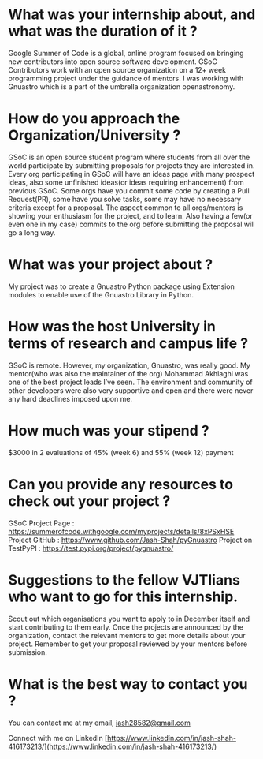 # What was your internship about, and what was the duration of it ?

Google Summer of Code is a global, online program focused on bringing new contributors into open source software development. GSoC Contributors work with an open source organization on a 12+ week programming project under the guidance of mentors. I was working with Gnuastro which is a part of the umbrella organization openastronomy.

# How do you approach the Organization/University ?

GSoC is an open source student program where students from all over the world participate by submitting proposals for projects they are interested in. Every org participating in GSoC will have an ideas page with many prospect ideas, also some unfinished ideas(or ideas requiring enhancement) from previous GSoC. Some orgs have you commit some code by creating a Pull Request(PR), some have you solve tasks, some may have no necessary criteria except for a proposal. The aspect common to all orgs/mentors is showing your enthusiasm for the project, and to learn. Also having a few(or even one in my case) commits to the org before submitting the proposal will go a long way.

# What was your project about ?

My project was to create a Gnuastro Python package using Extension modules to enable use of the Gnuastro Library in Python.

# How was the host University in terms of research and campus life ?

GSoC is remote. However, my organization, Gnuastro, was really good. My mentor(who was also the maintainer of the org) Mohammad Akhlaghi was one of the best project leads I’ve seen. The environment and community of other developers were also very supportive and open and there were never any hard deadlines imposed upon me.

# How much was your stipend ?

$3000 in 2 evaluations of 45% (week 6) and 55% (week 12) payment

# Can you provide any resources to check out your project ?

GSoC Project Page : https://summerofcode.withgoogle.com/myprojects/details/8xPSxHSE
Project GitHub : https://www.github.com/Jash-Shah/pyGnuastro
Project on TestPyPI : https://test.pypi.org/project/pygnuastro/

# Suggestions to the fellow VJTIians who want to go for this internship.

Scout out which organisations you want to apply to in December itself and start contributing to them early. Once the projects are announced by the organization, contact the relevant mentors to get more details about your project. Remember to get your proposal reviewed by your mentors before submission.

# What is the best way to contact you ?

You can contact me at my email, [jash28582@gmail.com](mailto:jash28582@gmail.com)

Connect with me on LinkedIn [https://www.linkedin.com/in/jash-shah-416173213/](https://www.linkedin.com/in/jash-shah-416173213/)
